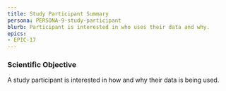 ```yaml
---
title: Study Participant Summary
persona: PERSONA-9-study-participant
blurb: Participant is interested in who uses their data and why.
epics:
- EPIC-17
---
```


### Scientific Objective

A study participant is interested in how and why their data is being used.
